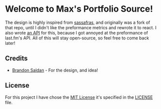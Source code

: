 # Welcome to Max's Portfolio Source!
The design is highly inspired from [sassafras](https://github.com/brandonsaldan/sassafras), and originally was a fork of that repo, until I didn't like the preformance metrics and rewrote it to react. I also wrote [an API](https://github.com/MaxTCodes/Portfolio-Api) for this, because I got annoyed at the preformance of last.fm's API. All of this will stay open-source, so feel free to come back later!

## Credits
- [Brandon Saldan](https://github.com/brandonsaldan) - For the design, and idea!

## License
For this project I have chose the [MIT License](https://choosealicense.com/licenses/mit/) it's specified in the [LICENSE](./LICENSE) file.

